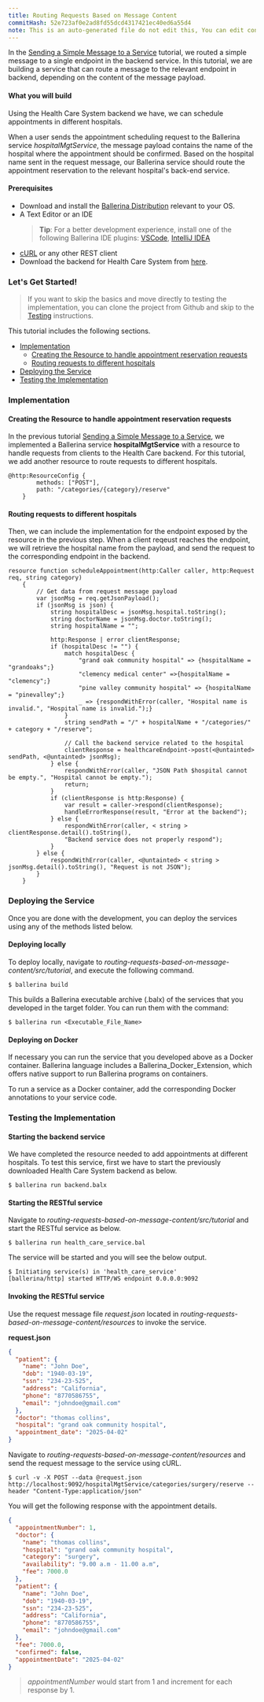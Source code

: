 ```yaml
---
title: Routing Requests Based on Message Content
commitHash: 52e723af0e2ad8fd55dcd4317421ec40ed6a55d4
note: This is an auto-generated file do not edit this, You can edit content in "ballerina-integrator" repo
---
```


In the [Sending a Simple Message to a Service](../../sending-a-simple-message-to-a-service/sending-a-simple-message-to-a-service/) tutorial, we routed a simple message to a single endpoint in the backend service.
In this tutorial, we are building a service that can route a message to the relevant endpoint in backend,
depending on the content of the message payload.

#### What you will build

Using the Health Care System backend we have, we can schedule appointments in different hospitals.

When a user sends the appointment scheduling request to the Ballerina service _hospitalMgtService_, the message payload contains the name of the hospital where the appointment should be confirmed. Based on the hospital name sent in the request message, our Ballerina service should route the appointment reservation to the relevant hospital's back-end service.

#### Prerequisites

- Download and install the [Ballerina Distribution](https://ballerina.io/learn/getting-started/) relevant to your OS.
- A Text Editor or an IDE
  > **Tip**: For a better development experience, install one of the following Ballerina IDE plugins: [VSCode](https://marketplace.visualstudio.com/items?itemName=ballerina.ballerina), [IntelliJ IDEA](https://plugins.jetbrains.com/plugin/9520-ballerina)
- [cURL](https://curl.haxx.se) or any other REST client
- Download the backend for Health Care System from [here](#).

### Let's Get Started!

> If you want to skip the basics and move directly to testing the implementation, you can clone the project from Github and skip to the [Testing](#testing) instructions.

This tutorial includes the following sections.

- [Implementation](#implementation)
  - [Creating the Resource to handle appointment reservation requests](#creating-the-resource-to-handle-appointment-reservation-requests)
  - [Routing requests to different hospitals](#routing-requests-to-different-hospitals)
- [Deploying the Service](#deploying-the-service)
- [Testing the Implementation](#testing-the-implementation)

### Implementation

#### Creating the Resource to handle appointment reservation requests

In the previous tutorial [Sending a Simple Message to a Service](../../sending-a-simple-message-to-a-service/sending-a-simple-message-to-a-service/), we implemented a Ballerina service **hospitalMgtService** with a resource to handle requests from clients to the Health Care backend. For this tutorial, we add another resource to route requests to different hospitals.

```ballerina
@http:ResourceConfig {
        methods: ["POST"],
        path: "/categories/{category}/reserve"
    }
```

#### Routing requests to different hospitals

Then, we can include the implementation for the endpoint exposed by the resource in the previous step. When a client reqeust reaches the endpoint, we will retrieve the hospital name from the payload, and send the request to the corresponding endpoint in the backend.

```ballerina
resource function scheduleAppointment(http:Caller caller, http:Request req, string category)
    {
        // Get data from request message payload
        var jsonMsg = req.getJsonPayload();
        if (jsonMsg is json) {
            string hospitalDesc = jsonMsg.hospital.toString();
            string doctorName = jsonMsg.doctor.toString();
            string hospitalName = "";

            http:Response | error clientResponse;
            if (hospitalDesc != "") {
                match hospitalDesc {
                    "grand oak community hospital" => {hospitalName = "grandoaks";}
                    "clemency medical center" =>{hospitalName = "clemency";}
                    "pine valley community hospital" => {hospitalName = "pinevalley";}
                    _ => {respondWithError(caller, "Hospital name is invalid.", "Hospital name is invalid.");}
                }
                string sendPath = "/" + hospitalName + "/categories/" + category + "/reserve";

                // Call the backend service related to the hospital
                clientResponse = healthcareEndpoint->post(<@untainted> sendPath, <@untainted> jsonMsg);
            } else {
                respondWithError(caller, "JSON Path $hospital cannot be empty.", "Hospital cannot be empty.");
                return;
            }
            if (clientResponse is http:Response) {
                var result = caller->respond(clientResponse);
                handleErrorResponse(result, "Error at the backend");
            } else {
                respondWithError(caller, < string > clientResponse.detail().toString(),
                "Backend service does not properly respond");
            }
        } else {
            respondWithError(caller, <@untainted> < string > jsonMsg.detail().toString(), "Request is not JSON");
        }
    }
```

### Deploying the Service

Once you are done with the development, you can deploy the services using any of the methods listed below.

#### Deploying locally

To deploy locally, navigate to *routing-requests-based-on-message-content/src/tutorial*, and execute the following command.

```
$ ballerina build
```

This builds a Ballerina executable archive (.balx) of the services that you developed in the target folder.
You can run them with the command:

```
$ ballerina run <Executable_File_Name>
```

#### Deploying on Docker

If necessary you can run the service that you developed above as a Docker container. Ballerina language includes a Ballerina_Docker_Extension, which offers native support to run Ballerina programs on containers.

To run a service as a Docker container, add the corresponding Docker annotations to your service code.

### Testing the Implementation

#### Starting the backend service

We have completed the resource needed to add appointments at different hospitals. To test this service, first we have to start the previously downloaded Health Care System backend as below.

```
$ ballerina run backend.balx
```

#### Starting the RESTful service

Navigate to *routing-requests-based-on-message-content/src/tutorial* and start the RESTful service as below.

```
$ ballerina run health_care_service.bal
```

The service will be started and you will see the below output.

```
$ Initiating service(s) in 'health_care_service'
[ballerina/http] started HTTP/WS endpoint 0.0.0.0:9092
```

#### Invoking the RESTful service

Use the request message file _request.json_ located in *routing-requests-based-on-message-content/resources* to invoke the service.

**request.json**

```json
{
  "patient": {
    "name": "John Doe",
    "dob": "1940-03-19",
    "ssn": "234-23-525",
    "address": "California",
    "phone": "8770586755",
    "email": "johndoe@gmail.com"
  },
  "doctor": "thomas collins",
  "hospital": "grand oak community hospital",
  "appointment_date": "2025-04-02"
}
```

Navigate to *routing-requests-based-on-message-content/resources* and send the request message to the service using cURL.

```
$ curl -v -X POST --data @request.json http://localhost:9092/hospitalMgtService/categories/surgery/reserve --header "Content-Type:application/json"
```

You will get the following response with the appointment details.

```json
{
  "appointmentNumber": 1,
  "doctor": {
    "name": "thomas collins",
    "hospital": "grand oak community hospital",
    "category": "surgery",
    "availability": "9.00 a.m - 11.00 a.m",
    "fee": 7000.0
  },
  "patient": {
    "name": "John Doe",
    "dob": "1940-03-19",
    "ssn": "234-23-525",
    "address": "California",
    "phone": "8770586755",
    "email": "johndoe@gmail.com"
  },
  "fee": 7000.0,
  "confirmed": false,
  "appointmentDate": "2025-04-02"
}
```

> *appointmentNumber* would start from 1 and increment for each response by 1.

